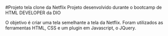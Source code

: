 #Projeto tela clone da Netflix
Projeto desenvolvido durante o bootcamp de HTML DEVELOPER da DIO

O objetivo é criar uma tela semelhante a tela da Netflix. Foram utilizados as ferramentas HTML, CSS e um plugin em Javascript, o JQuery.
